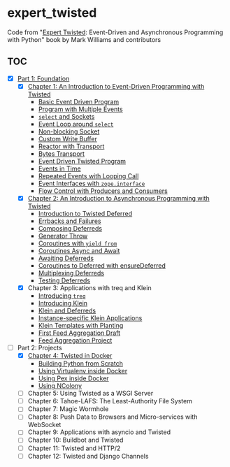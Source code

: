 # expert_twisted

Code from "[Expert Twisted][1]: Event-Driven and Asynchronous Programming with
Python" book by Mark Williams and contributors

## TOC

- [x] [Part 1: Foundation](src/part_01)
    - [x] [Chapter 1: An Introduction to Event-Driven Programming with Twisted](src/part_01/chapter_01)
        - [Basic Event Driven Program](src/part_01/chapter_01/basic_event_driven_program.py)
        - [Program with Multiple Events](src/part_01/chapter_01/program_with_multiple_events.py)
        - [`select` and Sockets](src/part_01/chapter_01/select_and_sockets.py)
        - [Event Loop around `select`](src/part_01/chapter_01/event_loop_around_select.py)
        - [Non-blocking Socket](src/part_01/chapter_01/non_blocking_socket.py)
        - [Custom Write Buffer](src/part_01/chapter_01/custom_write_buffer.py)
        - [Reactor with Transport](src/part_01/chapter_01/reactor_with_transport.py)
        - [Bytes Transport](src/part_01/chapter_01/bytes_transport.py)
        - [Event Driven Twisted Program](src/part_01/chapter_01/event_driven_twisted_program.py)
        - [Events in Time](src/part_01/chapter_01/events_in_time.py)
        - [Repeated Events with Looping Call](src/part_01/chapter_01/repeated_events_with_looping_call.py)
        - [Event Interfaces with `zope.interface`](src/part_01/chapter_01/event_interfaces_with_zope_interface.py)
        - [Flow Control with Producers and Consumers](src/part_01/chapter_01/flow_control_with_producers_and_consumers.py)
    - [x] [Chapter 2: An Introduction to Asynchronous Programming with Twisted](src/part_01/chapter_02)
        - [Introduction to Twisted Deferred](src/part_01/chapter_02/introduction_to_deferred.py)
        - [Errbacks and Failures](src/part_01/chapter_02/errbacks_and_failures.py)
        - [Composing Deferreds](src/part_01/chapter_02/composing_deferreds.py)
        - [Generator Throw](src/part_01/chapter_02/generator_throw.py)
        - [Coroutines with `yield from`](src/part_01/chapter_02/coroutines_with_yield_from.py)
        - [Coroutines Async and Await](src/part_01/chapter_02/coroutines_async_and_await.py)
        - [Awaiting Deferreds](src/part_01/chapter_02/awaiting_deferreds.py)
        - [Coroutines to Deferred with ensureDeferred](src/part_01/chapter_02/ensure_deferred.py)
        - [Multiplexing Deferreds](src/part_01/chapter_02/multiplexing_deferreds.py)
        - [Testing Deferreds](src/part_01/chapter_02/testing_deferreds.py)
    - [x] Chapter 3: Applications with treq and Klein
       - [Introducing `treq`](src/part_01/chapter_03/intro_treq.py)
       - [Introducing Klein](src/part_01/chapter_03/intro_klein.py)
       - [Klein and Deferreds](src/part_01/chapter_03/klein_and_deferreds.py)
       - [Instance-specific Klein Applications](src/part_01/chapter_03/instance_specific_klein.py)
       - [Klein Templates with Planting](src/part_01/chapter_03/klein_templates_planting.py)
       - [First Feed Aggregation Draft](src/part_01/chapter_03/feed_aggregation_first_draft.py)
       - [Feed Aggregation Project](src/part_01/chapter_03/feed_aggregation_project)
- [ ] Part 2: Projects
    - [x] [Chapter 4: Twisted in Docker](src/part_02/chapter_04)
        - [Building Python from Scratch](src/part_02/chapter_04/building_python_from_scratch/Dockerfile)
        - [Using Virtualenv inside Docker](src/part_02/chapter_04/using_virtualenv/Dockerfile)
        - [Using Pex inside Docker](src/part_02/chapter_04/using_pex/Dockerfile)
        - [Using NColony](src/part_02/chapter_04/using_ncolony/Dockerfile)
    - [ ] Chapter 5: Using Twisted as a WSGI Server
    - [ ] Chapter 6: Tahoe-LAFS: The Least-Authority File System
    - [ ] Chapter 7: Magic Wormhole
    - [ ] Chapter 8: Push Data to Browsers and Micro-services with WebSocket
    - [ ] Chapter 9: Applications with asyncio and Twisted
    - [ ] Chapter 10: Buildbot and Twisted
    - [ ] Chapter 11: Twisted and HTTP/2
    - [ ] Chapter 12: Twisted and Django Channels

[1]: https://www.goodreads.com/book/show/40167833-expert-twisted